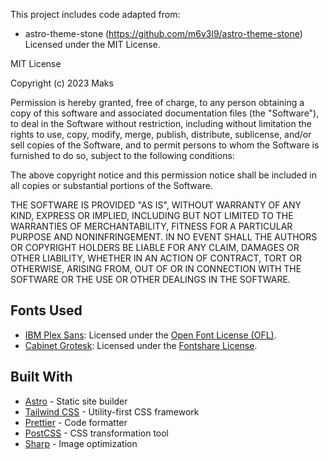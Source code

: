 This project includes code adapted from:

- astro-theme-stone (https://github.com/m6v3l9/astro-theme-stone)
  Licensed under the MIT License.

MIT License

Copyright (c) 2023 Maks

Permission is hereby granted, free of charge, to any person obtaining a copy
of this software and associated documentation files (the "Software"), to deal
in the Software without restriction, including without limitation the rights
to use, copy, modify, merge, publish, distribute, sublicense, and/or sell
copies of the Software, and to permit persons to whom the Software is
furnished to do so, subject to the following conditions:

The above copyright notice and this permission notice shall be included in all
copies or substantial portions of the Software.

THE SOFTWARE IS PROVIDED "AS IS", WITHOUT WARRANTY OF ANY KIND, EXPRESS OR
IMPLIED, INCLUDING BUT NOT LIMITED TO THE WARRANTIES OF MERCHANTABILITY,
FITNESS FOR A PARTICULAR PURPOSE AND NONINFRINGEMENT. IN NO EVENT SHALL THE
AUTHORS OR COPYRIGHT HOLDERS BE LIABLE FOR ANY CLAIM, DAMAGES OR OTHER
LIABILITY, WHETHER IN AN ACTION OF CONTRACT, TORT OR OTHERWISE, ARISING FROM,
OUT OF OR IN CONNECTION WITH THE SOFTWARE OR THE USE OR OTHER DEALINGS IN THE
SOFTWARE.

## Fonts Used

- [IBM Plex Sans](https://github.com/IBM/plex): Licensed under the [Open Font License (OFL)](https://scripts.sil.org/cms/scripts/page.php?item_id=OFL).
- [Cabinet Grotesk](https://www.fontshare.com/fonts/cabinet-grotesk): Licensed under the [Fontshare License](https://www.fontshare.com/licenses).

## Built With

- [Astro](https://astro.build/) - Static site builder
- [Tailwind CSS](https://tailwindcss.com/) - Utility-first CSS framework
- [Prettier](https://prettier.io/) - Code formatter
- [PostCSS](https://postcss.org/) - CSS transformation tool
- [Sharp](https://sharp.pixelplumbing.com/) - Image optimization
